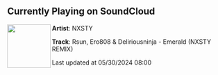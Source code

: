 ## Currently Playing on SoundCloud

[<img align="left" width="100" src="https://i1.sndcdn.com/artworks-HwfYppUzzmvAOWhs-jG3s5A-t500x500.jpg">](https://soundcloud.com/nxstymusic/emerald-nxsty-remix)

**Artist**: NXSTY 

**Track**: Rsun, Ero808 & Deliriousninja - Emerald (NXSTY REMIX)

Last updated at 05/30/2024 08:00
